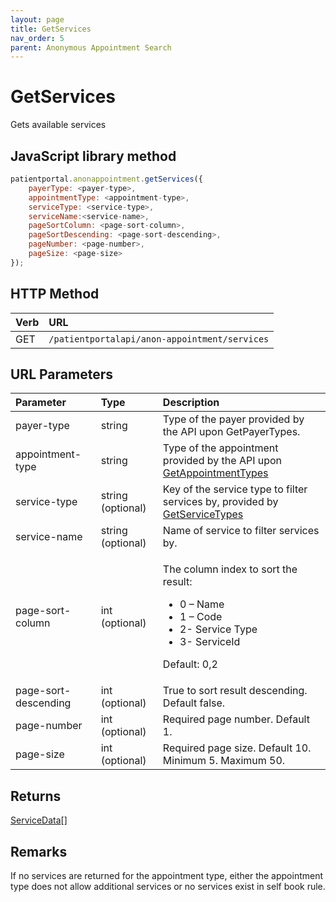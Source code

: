 ```yaml
---
layout: page
title: GetServices
nav_order: 5
parent: Anonymous Appointment Search
---
```


# GetServices

Gets available services

## JavaScript library method

```javascript
patientportal.anonappointment.getServices({
    payerType: <payer-type>,
    appointmentType: <appointment-type>,
    serviceType: <service-type>,
    serviceName:<service-name>,
    pageSortColumn: <page-sort-column>,
    pageSortDescending: <page-sort-descending>,
    pageNumber: <page-number>,
    pageSize: <page-size>
});
```

## HTTP Method

| Verb | URL                                               |
|:-----|:--------------------------------------------------|
| GET | `/patientportalapi/anon-appointment/services` |

## URL Parameters

<table>
    <thead>
        <tr>
            <th style="text-align: left">Parameter</th>
            <th style="text-align: left">Type</th>
            <th style="text-align: left">Description</th>
        </tr>
    </thead>
    <tbody>
        <tr>
            <td>payer-type</td>
            <td>string</td>
            <td>Type of the payer provided by the API upon GetPayerTypes.</td>
        </tr>
        <tr>
            <td>appointment-type</td>
            <td>string</td>
            <td>Type of the appointment provided by the API upon <a href="#_GetAppointmentTypes">GetAppointmentTypes</a></td>
        </tr>
        <tr>
            <td>service-type</td>
            <td>string (optional)</td>
            <td>Key of the service type to filter services by, provided by <a href="#_GetServiceTypes">GetServiceTypes</a></td>
        </tr>
        <tr>
            <td>service-name</td>
            <td>string (optional)</td>
            <td>Name of service to filter services by.</td>
        </tr>
        <tr>
            <td>page-sort-column</td>
            <td>int (optional)</td>
            <td>
                <p>The column index to sort the result:</p>
                <ul>
                    <li>0 – Name</li>
                    <li>1 – Code</li>
                    <li>2- Service Type</li>
                    <li>3- ServiceId</li>
                </ul>
                <p>Default: 0,2</p>
            </td>
        </tr>
        <tr>
            <td>page-sort-descending</td>
            <td>int (optional)</td>
            <td>True to sort result descending. Default false.</td>
        </tr>
        <tr>
            <td>page-number</td>
            <td>int (optional)</td>
            <td>Required page number. Default 1.</td>
        </tr>
        <tr>
            <td>page-size</td>
            <td>int (optional)</td>
            <td>Required page size. Default 10. Minimum 5. Maximum 50.</td>
        </tr>
    </tbody>
</table>

## Returns

[ServiceData](../objects-and-data-types/servicedata)[]

## Remarks

If no services are returned for the appointment type, either the appointment type does not allow additional services or no services exist in self book rule.
